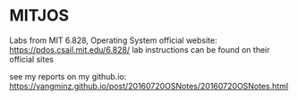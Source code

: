 # MITJOS

Labs from MIT 6.828, Operating System
official website: https://pdos.csail.mit.edu/6.828/
lab instructions can be found on their official sites

see my reports on my github.io: https://yangminz.github.io/post/20160720OSNotes/20160720OSNotes.html
